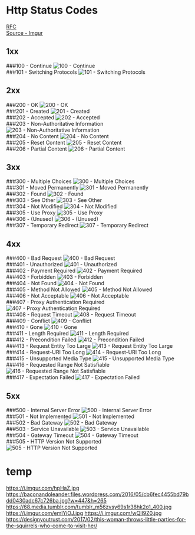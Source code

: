 
# Http Status Codes  

[RFC](https://www.w3.org/Protocols/rfc2616/rfc2616-sec10.html)  
[Source - Imgur](https://imgur.com/r/squirrels)  

## 1xx  

###100 - Continue
![100 - Continue](https://i.imgur.com/mi9lcO6.jpg)  
###101 - Switching Protocols
![101 - Switching Protocols](https://i.imgur.com/p767VEv.jpg)  

## 2xx  

###200 - OK
![200 - OK](https://i.imgur.com/HXotKm9.jpg)  
###201 - Created
![201 - Created](https://i.imgur.com/Vz65V6c.jpg)  
###202 - Accepted
![202 - Accepted](https://i.imgur.com/r20zx51.jpg)  
###203 - Non-Authoritative Information
![203 - Non-Authoritative Information](https://iruntheinternet.com/lulzdump/images/squirrel-stealing-chips-fries-food-1372895636K.jpg?id=)  
###204 - No Content
![204 - No Content](https://i.imgur.com/pLQqGXd.jpg)  
###205 - Reset Content
![205 - Reset Content](http://i.dailymail.co.uk/i/pix/2016/05/19/10/345DFE0500000578-3598479-image-a-20_1463649140489.jpg)  
###206 - Partial Content
![206 - Partial Content](https://i.imgur.com/1YNOGZp.jpg)  

## 3xx  

###300 - Multiple Choices
![300 - Multiple Choices](https://i.imgur.com/bEitMv8.jpg)  
###301 - Moved Permanently
![301 - Moved Permanently](https://c1.staticflickr.com/8/7254/7450267292_936d31c32d_b.jpg)  
###302 - Found
![302 - Found](https://i.imgur.com/nJ2LiTN.jpg)  
###303 - See Other
![303 - See Other](https://i.imgur.com/PdLEDON.jpg)  
###304 - Not Modified
![304 - Not Modified](http://media.gettyimages.com/photos/high-angle-view-of-squirrel-stretching-at-parco-del-valentino-picture-id593456375)  
###305 - Use Proxy
![305 - Use Proxy](https://i.imgur.com/kwbuett.jpg)  
###306 - (Unused)
![306 - (Unused)](http://boboettingandassociates.com/wp-content/uploads/2017/02/animal-ruin-car.jpg)  
###307 - Temporary Redirect
![307 - Temporary Redirect](https://i.imgur.com/EqvvqNm.jpg)  

## 4xx  

###400 - Bad Request
![400 - Bad Request](https://i.imgur.com/V75nGLB.jpg)  
###401 - Unauthorized
![401 - Unauthorized](https://i.redd.it/62g16w312dpy.jpg)  
###402 - Payment Required
![402 - Payment Required](https://i.imgur.com/Z2IgKOL.jpg)  
###403 - Forbidden
![403 - Forbidden](https://i.imgur.com/eRC1nir.jpg)  
###404 - Not Found
![404 - Not Found](https://i.imgur.com/Ewp6a5U.jpg)  
###405 - Method Not Allowed
![405 - Method Not Allowed](https://s-media-cache-ak0.pinimg.com/736x/1b/df/05/1bdf05f22e6b77161674d25e7b0d62b4.jpg)  
###406 - Not Acceptable
![406 - Not Acceptable](https://i.imgur.com/QkvNs5z.jpg)  
###407 - Proxy Authentication Required
![407 - Proxy Authentication Required](https://i.imgur.com/LeRZiDR.jpg)  
###408 - Request Timeout
![408 - Request Timeout](https://floridaengineer.files.wordpress.com/2010/04/3252818873_105e82dec3.jpg)  
###409 - Conflict
![409 - Conflict](https://i.imgur.com/dVoVAod.jpg)  
###410 - Gone
![410 - Gone](https://i.imgur.com/KLOHcoz.jpg)  
###411 - Length Required
![411 - Length Required](https://s-media-cache-ak0.pinimg.com/originals/0d/fe/e8/0dfee8571d9ed5f9f998aad74530cba7.jpg)  
###412 - Precondition Failed
![412 - Precondition Failed](https://i.imgur.com/VY1T3iP.jpg)  
###413 - Request Entity Too Large
![413 - Request Entity Too Large](https://i.imgur.com/xsrqZ.jpg)  
###414 - Request-URI Too Long
![414 - Request-URI Too Long](https://www.nps.gov/liho/learn/nature/images/long-tail.jpg)  
###415 - Unsupported Media Type
![415 - Unsupported Media Type](https://i.imgur.com/mXUHnAW.jpg)  
###416 - Requested Range Not Satisfiable
![416 - Requested Range Not Satisfiable](http://i.dailymail.co.uk/i/pix/2010/05/27/article-0-09C69FED000005DC-363_634x374.jpg)  
###417 - Expectation Failed
![417 - Expectation Failed](https://i.imgur.com/T8R2iqU.jpg)  

## 5xx  

###500 - Internal Server Error
![500 - Internal Server Error](http://i.telegraph.co.uk/multimedia/archive/02042/toilet_2042894i.jpg)  
###501 - Not Implemented
![501 - Not Implemented](http://i.dailymail.co.uk/i/pix/2008/08/21/article-1047374-025A47E500000578-324_148x440.jpg)  
###502 - Bad Gateway
![502 - Bad Gateway](https://i.imgur.com/2ze2o1Z.jpg)  
###503 - Service Unavailable
![503 - Service Unavailable](https://i.imgur.com/nH8qz1K.jpg)  
###504 - Gateway Timeout
![504 - Gateway Timeout](https://s-media-cache-ak0.pinimg.com/originals/ae/07/16/ae0716be5c63609e16d4e47d3787d82a.png)  
###505 - HTTP Version Not Supported
![505 - HTTP Version Not Supported](https://i.ytimg.com/vi/IANwb_qT1gg/maxresdefault.jpg)  

# temp  
https://i.imgur.com/hpHaZ.jpg
https://baconandoleander.files.wordpress.com/2016/05/cb6fec4455bd79bdd0430adc67c726ba.jpg?w=447&h=265
https://68.media.tumblr.com/tumblr_m56zvsy69s1r38hk2o1_400.jpg
https://i.imgur.com/emlYiOJ.jpg
https://i.imgur.com/wQlI9Z0.jpg
https://designyoutrust.com/2017/02/this-woman-throws-little-parties-for-the-squirrels-who-come-to-visit-her/
